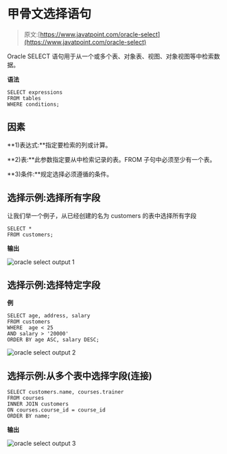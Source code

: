 # 甲骨文选择语句

> 原文:[https://www.javatpoint.com/oracle-select](https://www.javatpoint.com/oracle-select)

Oracle SELECT 语句用于从一个或多个表、对象表、视图、对象视图等中检索数据。

**语法**

```
SELECT expressions
FROM tables
WHERE conditions; 

```

## 因素

**1)表达式:**指定要检索的列或计算。

**2)表:**此参数指定要从中检索记录的表。FROM 子句中必须至少有一个表。

**3)条件:**规定选择必须遵循的条件。

## 选择示例:选择所有字段

让我们举一个例子，从已经创建的名为 customers 的表中选择所有字段

```
SELECT *
FROM customers; 

```

**输出**

![oracle select output 1](../Images/32c646cda589c20a399424b26da93fc3.png)

## 选择示例:选择特定字段

**例**

```
SELECT age, address, salary
FROM customers
WHERE  age < 25
AND salary > '20000'
ORDER BY age ASC, salary DESC;

```

![oracle select output 2](../Images/5914451bd0fe6fab8deee52497c455ca.png)

## 选择示例:从多个表中选择字段(连接)

```
SELECT customers.name, courses.trainer
FROM courses
INNER JOIN customers
ON courses.course_id = course_id
ORDER BY name; 

```

**输出**

![oracle select output 3](../Images/749851ee25b5ddfeb506556c027c4a2a.png)